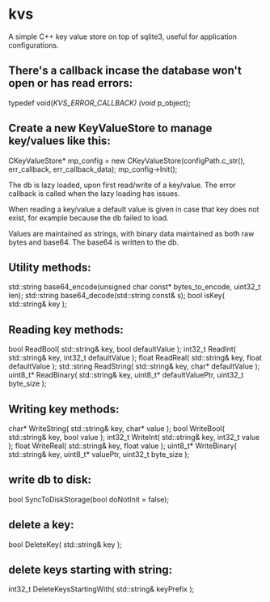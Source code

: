 # kvs
A simple C++ key value store on top of sqlite3, useful for application configurations.

## There's a callback incase the database won't open or has read errors:
typedef void(*KVS_ERROR_CALLBACK) (void* p_object);

## Create a new KeyValueStore to manage key/values like this:
CKeyValueStore* mp_config = new CKeyValueStore(configPath.c_str(), err_callback, err_callback_data); 
mp_config->Init();

The db is lazy loaded, upon first read/write of a key/value. The error callback is called when the lazy loading has issues. 

When reading a key/value a default value is given in case that key does not exist, for example because the db failed to load. 

Values are maintained as strings, with binary data maintained as both raw bytes and base64. The base64 is written to the db.

## Utility methods:
std::string base64_encode(unsigned char const* bytes_to_encode, uint32_t len);
std::string base64_decode(std::string const& s);
bool isKey( std::string& key );

## Reading key methods:
bool        ReadBool(   std::string& key, bool     defaultValue );
int32_t     ReadInt(    std::string& key, int32_t   defaultValue );
float       ReadReal(   std::string& key, float  defaultValue );
std::string ReadString( std::string& key, char*    defaultValue );
uint8_t*    ReadBinary( std::string& key, uint8_t* defaultValuePtr, uint32_t byte_size );

## Writing key methods:
char*    WriteString( std::string& key, char*    value );
bool     WriteBool(   std::string& key, bool     value );
int32_t  WriteInt(    std::string& key, int32_t   value );
float    WriteReal(   std::string& key, float  value );
uint8_t* WriteBinary( std::string& key, uint8_t* valuePtr, uint32_t byte_size );

## write db to disk:
bool SyncToDiskStorage(bool doNotInit = false);		

## delete a key:
bool DeleteKey( std::string& key );

## delete keys starting with string:
int32_t DeleteKeysStartingWith( std::string& keyPrefix );

